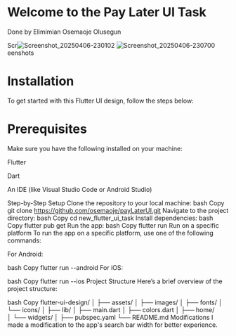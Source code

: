 # Welcome to the Pay Later UI Task
Done by Elimimian Osemaoje Olusegun

Scr![Screenshot_20250406-230102](https://github.com/user-attachments/assets/edc6b8c3-d9cd-46c6-aae9-73337bd13fd2)
![Screenshot_20250406-230700](https://github.com/user-attachments/assets/5498b541-37c4-4f13-804e-ee881244c664)
eenshots


#  Installation
To get started with this Flutter UI design, follow the steps below:

#  Prerequisites
Make sure you have the following installed on your machine:

Flutter

Dart

An IDE (like Visual Studio Code or Android Studio)

Step-by-Step Setup
Clone the repository to your local machine:
bash
Copy
git clone https://github.com/osemaoje/payLaterUI.git
Navigate to the project directory:
bash
Copy
cd new_flutter_ui_task
Install dependencies:
bash
Copy
flutter pub get
Run the app:
bash
Copy
flutter run
Run on a specific platform
To run the app on a specific platform, use one of the following commands:

For Android:

bash
Copy
flutter run --android
For iOS:

bash
Copy
flutter run --ios
Project Structure
Here’s a brief overview of the project structure:

bash
Copy
flutter-ui-design/
│
├── assets/
│   ├── images/
│   ├── fonts/
│   └── icons/
│
├── lib/
│   ├── main.dart
│   ├── colors.dart
│   ├── home/      
│   └── widgets/
│
├── pubspec.yaml
└── README.md
Modifications
I made a modification to the app's search bar width for better experience. 
